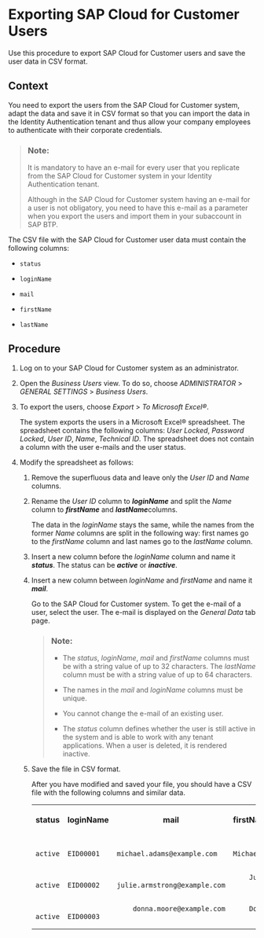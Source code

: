 <!-- loio096332dc230e413eac72b15fb0b0930f -->

# Exporting SAP Cloud for Customer Users

Use this procedure to export SAP Cloud for Customer users and save the user data in CSV format.



<a name="loio096332dc230e413eac72b15fb0b0930f__context_gfl_mdx_k2b"/>

## Context

You need to export the users from the SAP Cloud for Customer system, adapt the data and save it in CSV format so that you can import the data in the Identity Authentication tenant and thus allow your company employees to authenticate with their corporate credentials.

> ### Note:  
> It is mandatory to have an e-mail for every user that you replicate from the SAP Cloud for Customer system in your Identity Authentication tenant.
> 
> Although in the SAP Cloud for Customer system having an e-mail for a user is not obligatory, you need to have this e-mail as a parameter when you export the users and import them in your subaccount in SAP BTP.

The CSV file with the SAP Cloud for Customer user data must contain the following columns:

-   `status`

-   `loginName`
-   `mail`
-   `firstName`

-   `lastName`




<a name="loio096332dc230e413eac72b15fb0b0930f__steps_ofl_mdx_k2b"/>

## Procedure

1.  Log on to your SAP Cloud for Customer system as an administrator.

2.  Open the *Business Users* view. To do so, choose *ADMINISTRATOR* \> *GENERAL SETTINGS* \> *Business Users*.

3.  To export the users, choose *Export* \> *To Microsoft Excel®*.

    The system exports the users in a Microsoft Excel® spreadsheet. The spreadsheet contains the following columns: *User Locked*, *Password Locked*, *User ID*, *Name*, *Technical ID*. The spreadsheet does not contain a column with the user e-mails and the user status.

4.  Modify the spreadsheet as follows:

    1.  Remove the superfluous data and leave only the *User ID* and *Name* columns.

    2.  Rename the *User ID* column to ***loginName*** and split the *Name* column to ***firstName*** and ***lastName***columns.

        The data in the *loginName* stays the same, while the names from the former *Name* columns are split in the following way: first names go to the *firstName* column and last names go to the *lastName* column.

    3.  Insert a new column before the *loginName* column and name it ***status***. The status can be ***active*** or ***inactive***.

    4.  Insert a new column between *loginName* and *firstName* and name it ***mail***.

        Go to the SAP Cloud for Customer system. To get the e-mail of a user, select the user. The e-mail is displayed on the *General Data* tab page.

        > ### Note:  
        > -   The *status*, *loginName*, *mail* and *firstName* columns must be with a string value of up to 32 characters. The *lastName* column must be with a string value of up to 64 characters.
        > 
        > -   The names in the *mail* and *loginName* columns must be unique.
        > 
        > -   You cannot change the e-mail of an existing user.
        > 
        > -   The *status* column defines whether the user is still active in the system and is able to work with any tenant applications. When a user is deleted, it is rendered inactive.

    5.  Save the file in CSV format.

        After you have modified and saved your file, you should have a CSV file with the following columns and similar data.


        <table>
        <tr>
        <th valign="top">

        status


        
        </th>
        <th valign="top">

        loginName


        
        </th>
        <th valign="top">

        mail


        
        </th>
        <th valign="top">

        firstName


        
        </th>
        <th valign="top">

        lastName


        
        </th>
        </tr>
        <tr>
        <td valign="top">
        
                active


        
        </td>
        <td valign="top">
        
                EID00001


        
        </td>
        <td valign="top">
        
                michael.adams@example.com


        
        </td>
        <td valign="top">
        
                Michael


        
        </td>
        <td valign="top">
        
                Adams


        
        </td>
        </tr>
        <tr>
        <td valign="top">
        
                active


        
        </td>
        <td valign="top">
        
                EID00002


        
        </td>
        <td valign="top">
        
                julie.armstrong@example.com


        
        </td>
        <td valign="top">
        
                Julie


        
        </td>
        <td valign="top">
        
                Armstrong


        
        </td>
        </tr>
        <tr>
        <td valign="top">
        
                active


        
        </td>
        <td valign="top">
        
                EID00003


        
        </td>
        <td valign="top">
        
                donna.moore@example.com


        
        </td>
        <td valign="top">
        
                Donna


        
        </td>
        <td valign="top">
        
                Moore


        
        </td>
        </tr>
        </table>
        


